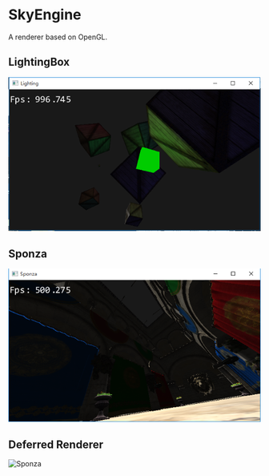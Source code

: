 # SkyEngine
A renderer based on OpenGL.  
  
## LightingBox  
![LightingBox](https://github.com/SilangQuan/SkyEngine/blob/master/Screenshots/7.png?raw=true)

## Sponza  
![Sponza](https://github.com/SilangQuan/SkyEngine/blob/master/Screenshots/8.png?raw=true)


## Deferred Renderer  
![Sponza](https://git.woa.com/JOneRockStart/DeferredRendering/blob/master/Screenshots/1.png)